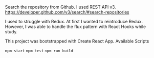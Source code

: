 Search the repository from Github.
I used REST API v3.
https://developer.github.com/v3/search/#search-repositories

I used to struggle with Redux. At first I wanted to reintroduce Redux.
However, I was able to handle the flux pattern with React Hooks while study.

This project was bootstrapped with Create React App.
Available Scripts

```npm start```
```npm test```
```npm run build```
